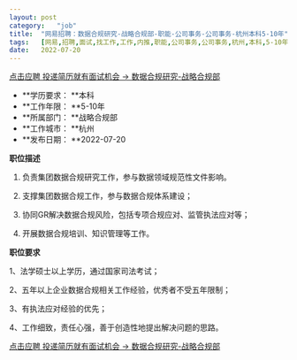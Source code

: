 ```yaml
---
layout:	post
category:	"job"
title:	"网易招聘：数据合规研究-战略合规部-职能-公司事务-公司事务-杭州本科5-10年"
tags:	[网易,招聘,面试,找工作,工作,内推,职能,公司事务,公司事务,杭州,本科,5-10年]
date:	2022-07-20
---
```


[点击应聘 投递简历就有面试机会 ->  数据合规研究-战略合规部](http://mobile.bole.netease.com/bole/boleDetail?id=39093&employeeId=346f03c3cda5f04c&key=all)



- **学历要求： **本科
- **工作年限： **5-10年
- **所属部门： **战略合规部
- **工作城市： **杭州
- **发布日期： **2022-07-20



**职位描述**

1. 负责集团数据合规研究工作，参与数据领域规范性文件影响。

2. 支撑集团数据合规工作，参与数据合规体系建设；

3. 协同GR解决数据合规风险，包括专项合规应对、监管执法应对等；

4. 开展数据合规培训、知识管理等工作。



**职位要求**

1、法学硕士以上学历，通过国家司法考试；

2、五年以上企业数据合规相关工作经验，优秀者不受五年限制；

3、有执法应对经验的优先；

4、工作细致，责任心强，善于创造性地提出解决问题的思路。



[点击应聘 投递简历就有面试机会 ->  数据合规研究-战略合规部](http://mobile.bole.netease.com/bole/boleDetail?id=39093&employeeId=346f03c3cda5f04c&key=all)